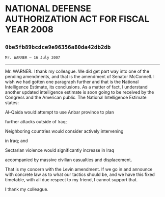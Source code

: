 # NATIONAL DEFENSE AUTHORIZATION ACT FOR FISCAL YEAR 2008
## `0be5fb89bcdce9e96356a80da42db2db`
`Mr. WARNER — 16 July 2007`

---


Mr. WARNER. I thank my colleague. We did get part way into one of the 
pending amendments, and that is the amendment of Senator McConnell. I 
wish we had gotten one paragraph further and that is the National 
Intelligence Estimate, its conclusions. As a matter of fact, I 
understand another updated intelligence estimate is soon going to be 
received by the Congress and the American public. The National 
Intelligence Estimate states:




 Al-Qaida would attempt to use Anbar province to plan 


 further attacks outside of Iraq;



 Neighboring countries would consider actively intervening 


 in Iraq; and



 Sectarian violence would significantly increase in Iraq 


 accompanied by massive civilian casualties and displacement.


That is my concern with the Levin amendment. If we go in and announce 
with concrete law as to what our tactics should be, and we have this 
fixed timetable, with all due respect to my friend, I cannot support 
that.

I thank my colleague.